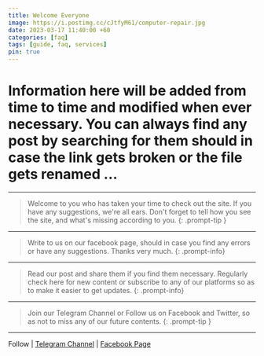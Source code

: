 ```yaml
---
title: Welcome Everyone
image: https://i.postimg.cc/cJtfyM61/computer-repair.jpg
date: 2023-03-17 11:40:00 +60
categories: [faq]
tags: [guide, faq, services]
pin: true
---
```


# Information here will be added from time to time and modified when ever necessary. You can always find any post by searching for them should in case the link gets broken or the file gets renamed ...
---
> Welcome to you who has taken your time to check out the site.
If you have any suggestions, we're all ears.
Don't forget to tell how you see the site, and what's missing according to you.
{: .prompt-tip }

---

> Write to us on our facebook page, should in case you find any errors or have any suggestions. Thanks very much.
{: .prompt-info}

---

> Read our post and share them if you find them necessary. Regularly check here for new content or subscribe to any of our platforms so as to make it easier to get updates.
{: .prompt-info}

--- 

> Join our Telegram Channel or Follow us on Facebook and Twitter, so as not to miss any of our future contents.
{: .prompt-tip }

---

Follow | [Telegram Channel](https://t.me/pcdrills/) | [Facebook Page](https://facebook.com/pcdrillsofficial/)